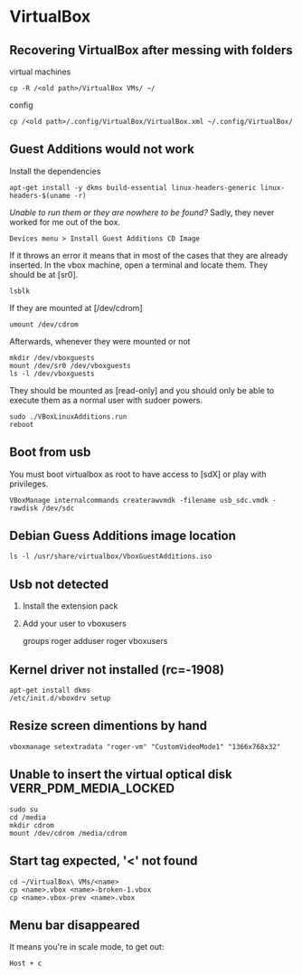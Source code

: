 # VirtualBox

## Recovering VirtualBox after messing with folders

virtual machines

    cp -R /<old path>/VirtualBox VMs/ ~/

config

    cp /<old path>/.config/VirtualBox/VirtualBox.xml ~/.config/VirtualBox/

## Guest Additions would not work

Install the dependencies

    apt-get install -y dkms build-essential linux-headers-generic linux-headers-$(uname -r)

*Unable to run them or they are nowhere to be found?*
Sadly, they never worked for me out of the box.

    Devices menu > Install Guest Additions CD Image

If it throws an error it means that in most of the cases that they are already inserted.
In the vbox machine, open a terminal and locate them. They should be at [sr0].

    lsblk

If they are mounted at [/dev/cdrom]

    umount /dev/cdrom

Afterwards, whenever they were mounted or not

    mkdir /dev/vboxguests
    mount /dev/sr0 /dev/vboxguests
    ls -l /dev/vboxguests

They should be mounted as [read-only] and you should only be able to execute them as a normal user with sudoer powers.

    sudo ./VBoxLinuxAdditions.run
    reboot

## Boot from usb

You must boot virtualbox as root to have access to [sdX] or play with privileges.

    VBoxManage internalcommands createrawvmdk -filename usb_sdc.vmdk -rawdisk /dev/sdc

## Debian Guess Additions image location

    ls -l /usr/share/virtualbox/VboxGuestAdditions.iso

## Usb not detected

1. Install the extension pack
2. Add your user to vboxusers

    groups roger
    adduser roger vboxusers

## Kernel driver not installed (rc=-1908)

    apt-get install dkms
    /etc/init.d/vboxdrv setup

## Resize screen dimentions by hand

    vboxmanage setextradata "roger-vm" "CustomVideoMode1" "1366x768x32"

## Unable to insert the virtual optical disk VERR_PDM_MEDIA_LOCKED

    sudo su
    cd /media
    mkdir cdrom
    mount /dev/cdrom /media/cdrom

## Start tag expected, '<' not found

    cd ~/VirtualBox\ VMs/<name>
    cp <name>.vbox <name>-broken-1.vbox
    cp <name>.vbox-prev <name>.vbox

## Menu bar disappeared

It means you're in scale mode, to get out:

    Host + c
